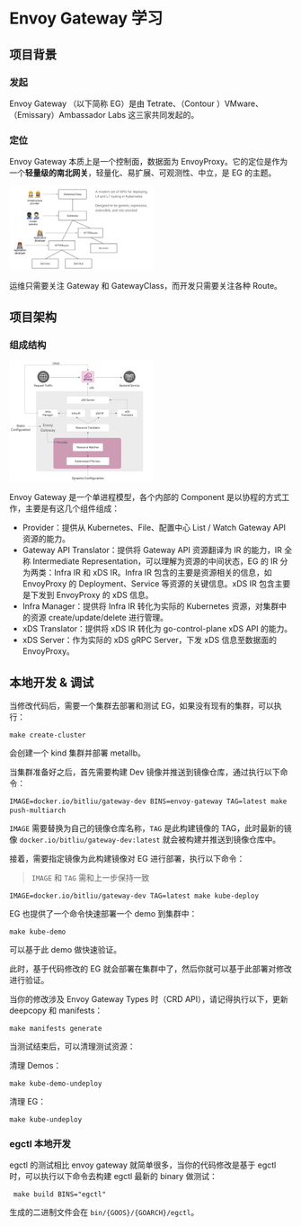# Envoy Gateway 学习

## 项目背景

### 发起

Envoy Gateway （以下简称 EG）是由 Tetrate、（Contour ）VMware、（Emissary）Ambassador Labs 这三家共同发起的。

### 定位

Envoy Gateway 本质上是一个控制面，数据面为 EnvoyProxy。它的定位是作为一个**轻量级的南北网关**，轻量化、易扩展、可观测性、中立，是 EG 的主题。

<img src="./images/image.png" alt="Alt text" style="zoom: 25%;" />

运维只需要关注 Gateway 和 GatewayClass，而开发只需要关注各种 Route。

## 项目架构

### 组成结构

<img src="./images/image-1.png" alt="Alt text" style="zoom: 25%;" />

Envoy Gateway 是一个单进程模型，各个内部的 Component 是以协程的方式工作，主要是有这几个组件组成：

- Provider：提供从 Kubernetes、File、配置中心 List / Watch Gateway API 资源的能力。
- Gateway API Translator：提供将 Gateway API 资源翻译为 IR 的能力，IR 全称 Intermediate Representation，可以理解为资源的中间状态，EG 的 IR 分为两类：Infra IR 和 xDS IR。Infra IR 包含的主要是资源相关的信息，如 EnvoyProxy 的 Deployment、Service 等资源的关键信息。xDS IR 包含主要是下发到 EnvoyProxy 的 xDS 信息。
- Infra Manager：提供将 Infra IR 转化为实际的 Kubernetes 资源，对集群中的资源 create/update/delete 进行管理。
- xDS Translator：提供将 xDS IR 转化为 go-control-plane xDS API 的能力。
- xDS Server：作为实际的 xDS gRPC Server，下发 xDS 信息至数据面的 EnvoyProxy。

## 本地开发 & 调试

当修改代码后，需要一个集群去部署和测试 EG，如果没有现有的集群，可以执行：

```shell
make create-cluster
```

会创建一个 kind 集群并部署 metallb。

当集群准备好之后，首先需要构建 Dev 镜像并推送到镜像仓库，通过执行以下命令：

```shell
IMAGE=docker.io/bitliu/gateway-dev BINS=envoy-gateway TAG=latest make push-multiarch
```

`IMAGE` 需要替换为自己的镜像仓库名称，`TAG` 是此构建镜像的 TAG，此时最新的镜像 `docker.io/bitliu/gateway-dev:latest` 就会被构建并推送到镜像仓库中。

接着，需要指定镜像为此构建镜像对 EG 进行部署，执行以下命令：

> `IMAGE` 和 `TAG` 需和上一步保持一致

```shell
IMAGE=docker.io/bitliu/gateway-dev TAG=latest make kube-deploy 
```

EG 也提供了一个命令快速部署一个 demo 到集群中：

```shell
make kube-demo
```

可以基于此 demo 做快速验证。

此时，基于代码修改的 EG 就会部署在集群中了，然后你就可以基于此部署对修改进行验证。

当你的修改涉及 Envoy Gateway Types 时（CRD API），请记得执行以下，更新 deepcopy 和 manifests：

```shell
make manifests generate
```

当测试结束后，可以清理测试资源：

清理 Demos：

```shell
make kube-demo-undeploy
```

清理 EG：

```shell
make kube-undeploy
```

### egctl 本地开发

egctl 的测试相比 envoy gateway 就简单很多，当你的代码修改是基于 egctl 时，可以执行以下命令去构建 egctl 最新的 binary 做测试：

```shell
 make build BINS="egctl"
```

生成的二进制文件会在 `bin/{GOOS}/{GOARCH}/egctl`。

